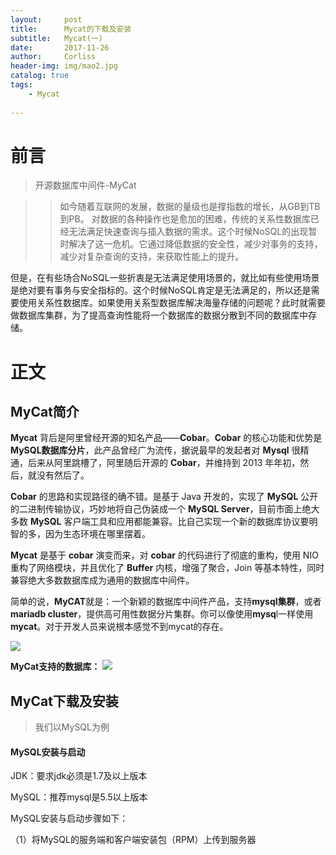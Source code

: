 ```yaml
---
layout:     post
title:      Mycat的下载及安装
subtitle:   Mycat(一)
date:       2017-11-26
author:     Corliss
header-img: img/mao2.jpg
catalog: true
tags:
    - Mycat
    
---
```



# 前言

>开源数据库中间件-MyCat
  
>>如今随着互联网的发展，数据的量级也是撑指数的增长，从GB到TB到PB。    对数据的各种操作也是愈加的困难，传统的关系性数据库已经无法满足快速查询与插入数据的需求。这个时候NoSQL的出现暂时解决了这一危机。它通过降低数据的安全性，减少对事务的支持，减少对复杂查询的支持，来获取性能上的提升。
>>
但是，在有些场合NoSQL一些折衷是无法满足使用场景的，就比如有些使用场景是绝对要有事务与安全指标的。这个时候NoSQL肯定是无法满足的，所以还是需要使用关系性数据库。如果使用关系型数据库解决海量存储的问题呢？此时就需要做数据库集群，为了提高查询性能将一个数据库的数据分散到不同的数据库中存储。

# 正文

## MyCat简介

**Mycat** 背后是阿里曾经开源的知名产品——**Cobar**。**Cobar** 的核心功能和优势是 **MySQL数据库分片**，此产品曾经广为流传，据说最早的发起者对 **Mysql** 很精通，后来从阿里跳槽了，阿里随后开源的 **Cobar**，并维持到 2013 年年初，然后，就没有然后了。 

**Cobar** 的思路和实现路径的确不错。是基于 Java 开发的，实现了 **MySQL** 公开的二进制传输协议，巧妙地将自己伪装成一个 **MySQL Server**，目前市面上绝大多数 **MySQL** 客户端工具和应用都能兼容。比自己实现一个新的数据库协议要明智的多，因为生态环境在哪里摆着。 

**Mycat** 是基于 **cobar** 演变而来，对 **cobar** 的代码进行了彻底的重构，使用 NIO 重构了网络模块，并且优化了 **Buffer** 内核，增强了聚合，Join 等基本特性，同时兼容绝大多数数据库成为通用的数据库中间件。

简单的说，**MyCAT**就是：一个新颖的数据库中间件产品，支持**mysql集群**，或者**mariadb cluster**，提供高可用性数据分片集群。你可以像使用**mysq**l一样使用**mycat**。对于开发人员来说根本感觉不到mycat的存在。

![](https://i.imgur.com/AlvVRPQ.png)

**MyCat支持的数据库：**
![](https://i.imgur.com/BIwBOdO.png)

## MyCat下载及安装

>我们以MySQL为例

#### MySQL安装与启动

JDK：要求jdk必须是1.7及以上版本

MySQL：推荐mysql是5.5以上版本

MySQL安装与启动步骤如下：

（1）将MySQL的服务端和客户端安装包（RPM）上传到服务器
